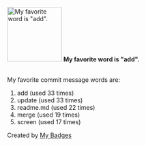 <img src="https://my-badges.github.io/my-badges/favorite-word.png" alt="My favorite word is &quot;add&quot;." title="My favorite word is &quot;add&quot;." width="128">
<strong>My favorite word is &quot;add&quot;.</strong>
<br><br>

My favorite commit message words are:

1. add (used 33 times)
2. update (used 33 times)
3. readme.md (used 22 times)
4. merge (used 19 times)
5. screen (used 17 times)


Created by <a href="https://github.com/my-badges/my-badges">My Badges</a>